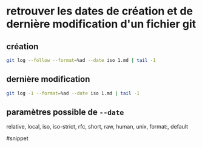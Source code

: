 # retrouver les dates de création et de dernière modification d'un fichier git

## création

```sh
git log --follow --format=%ad --date iso 1.md | tail -1
```

## dernière modification

```sh
git log -1 --format=%ad --date iso 1.md | tail -1
```

## paramètres possible de `--date`

relative, local, iso, iso-strict, rfc, short,  raw, human, unix, format:<strftime-string>, default

#snippet 
